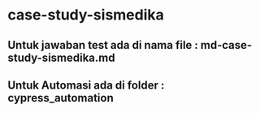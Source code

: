 # case-study-sismedika

## Untuk jawaban test ada di nama file : md-case-study-sismedika.md
## Untuk Automasi ada di folder : cypress_automation
